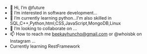 - 👋 Hi, I’m @future
- 👀 I’m interested in software development...
- 🌱 I’m currently learning python...I'm also skilled in SQL,C++,Python,html,CSS,JavaScript,MongoDB,Linux
- 💞️ I’m looking to collaborate on ...
- 📫 How to reach me beekayhuncho@gmail.com or @whoisbk on Instagram ...
- Currently learning RestFramework
<!---
Whoisbk/Whoisbk is a ✨ special ✨ repository because its `README.md` (this file) appears on your GitHub profile.
You can click the Preview link to take a look at your changes.
--->

